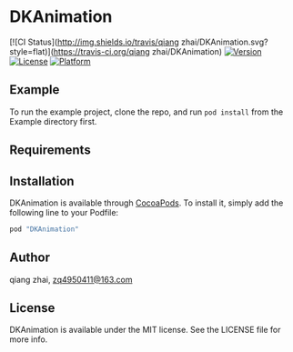 # DKAnimation

[![CI Status](http://img.shields.io/travis/qiang zhai/DKAnimation.svg?style=flat)](https://travis-ci.org/qiang zhai/DKAnimation)
[![Version](https://img.shields.io/cocoapods/v/DKAnimation.svg?style=flat)](http://cocoapods.org/pods/DKAnimation)
[![License](https://img.shields.io/cocoapods/l/DKAnimation.svg?style=flat)](http://cocoapods.org/pods/DKAnimation)
[![Platform](https://img.shields.io/cocoapods/p/DKAnimation.svg?style=flat)](http://cocoapods.org/pods/DKAnimation)

## Example

To run the example project, clone the repo, and run `pod install` from the Example directory first.

## Requirements

## Installation

DKAnimation is available through [CocoaPods](http://cocoapods.org). To install
it, simply add the following line to your Podfile:

```ruby
pod "DKAnimation"
```

## Author

qiang zhai, zq4950411@163.com

## License

DKAnimation is available under the MIT license. See the LICENSE file for more info.
